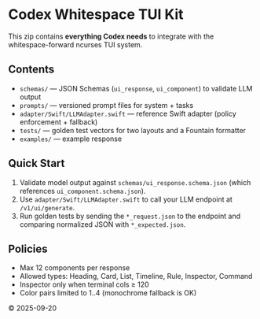# Codex Whitespace TUI Kit

This zip contains **everything Codex needs** to integrate with the whitespace-forward ncurses TUI system.

## Contents
- `schemas/` — JSON Schemas (`ui_response`, `ui_component`) to validate LLM output
- `prompts/` — versioned prompt files for system + tasks
- `adapter/Swift/LLMAdapter.swift` — reference Swift adapter (policy enforcement + fallback)
- `tests/` — golden test vectors for two layouts and a Fountain formatter
- `examples/` — example response

## Quick Start
1. Validate model output against `schemas/ui_response.schema.json` (which references `ui_component.schema.json`).
2. Use `adapter/Swift/LLMAdapter.swift` to call your LLM endpoint at `/v1/ui/generate`.
3. Run golden tests by sending the `*_request.json` to the endpoint and comparing normalized JSON with `*_expected.json`.

## Policies
- Max 12 components per response
- Allowed types: Heading, Card, List, Timeline, Rule, Inspector, Command
- Inspector only when terminal cols ≥ 120
- Color pairs limited to 1..4 (monochrome fallback is OK)

© 2025-09-20

